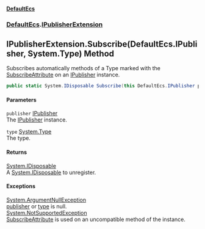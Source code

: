 #### [DefaultEcs](./index.md 'index')
### [DefaultEcs](./DefaultEcs.md 'DefaultEcs').[IPublisherExtension](./DefaultEcs-IPublisherExtension.md 'DefaultEcs.IPublisherExtension')
## IPublisherExtension.Subscribe(DefaultEcs.IPublisher, System.Type) Method
Subscribes automatically methods of a Type marked with the [SubscribeAttribute](./DefaultEcs-SubscribeAttribute.md 'DefaultEcs.SubscribeAttribute') on an [IPublisher](./DefaultEcs-IPublisher.md 'DefaultEcs.IPublisher') instance.  
```csharp
public static System.IDisposable Subscribe(this DefaultEcs.IPublisher publisher, System.Type type);
```
#### Parameters
<a name='DefaultEcs-IPublisherExtension-Subscribe(DefaultEcs-IPublisher_System-Type)-publisher'></a>
`publisher` [IPublisher](./DefaultEcs-IPublisher.md 'DefaultEcs.IPublisher')  
The [IPublisher](./DefaultEcs-IPublisher.md 'DefaultEcs.IPublisher') instance.  
  
<a name='DefaultEcs-IPublisherExtension-Subscribe(DefaultEcs-IPublisher_System-Type)-type'></a>
`type` [System.Type](https://docs.microsoft.com/en-us/dotnet/api/System.Type 'System.Type')  
The type.  
  
#### Returns
[System.IDisposable](https://docs.microsoft.com/en-us/dotnet/api/System.IDisposable 'System.IDisposable')  
A [System.IDisposable](https://docs.microsoft.com/en-us/dotnet/api/System.IDisposable 'System.IDisposable') to unregister.  
#### Exceptions
[System.ArgumentNullException](https://docs.microsoft.com/en-us/dotnet/api/System.ArgumentNullException 'System.ArgumentNullException')  
[publisher](#DefaultEcs-IPublisherExtension-Subscribe(DefaultEcs-IPublisher_System-Type)-publisher 'DefaultEcs.IPublisherExtension.Subscribe(DefaultEcs.IPublisher, System.Type).publisher') or [type](#DefaultEcs-IPublisherExtension-Subscribe(DefaultEcs-IPublisher_System-Type)-type 'DefaultEcs.IPublisherExtension.Subscribe(DefaultEcs.IPublisher, System.Type).type') is null.  
[System.NotSupportedException](https://docs.microsoft.com/en-us/dotnet/api/System.NotSupportedException 'System.NotSupportedException')  
[SubscribeAttribute](./DefaultEcs-SubscribeAttribute.md 'DefaultEcs.SubscribeAttribute') is used on an uncompatible method of the instance.  
